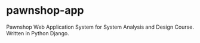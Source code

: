 # pawnshop-app
Pawnshop Web Application System for System Analysis and Design Course. Written in Python Django.
